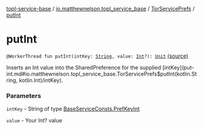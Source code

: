 [topl-service-base](../../index.md) / [io.matthewnelson.topl_service_base](../index.md) / [TorServicePrefs](index.md) / [putInt](./put-int.md)

# putInt

`@WorkerThread fun putInt(intKey: `[`String`](https://kotlinlang.org/api/latest/jvm/stdlib/kotlin/-string/index.html)`, value: `[`Int`](https://kotlinlang.org/api/latest/jvm/stdlib/kotlin/-int/index.html)`?): `[`Unit`](https://kotlinlang.org/api/latest/jvm/stdlib/kotlin/-unit/index.html) [(source)](https://github.com/05nelsonm/TorOnionProxyLibrary-Android/blob/master/topl-service-base/src/main/java/io/matthewnelson/topl_service_base/TorServicePrefs.kt#L265)

Inserts an Int value into the SharedPreference for the supplied [intKey](put-int.md#io.matthewnelson.topl_service_base.TorServicePrefs$putInt(kotlin.String, kotlin.Int)/intKey).

### Parameters

`intKey` - String of type [BaseServiceConsts.PrefKeyInt](../-base-service-consts/-pref-key-int/index.md)

`value` - Your Int? value